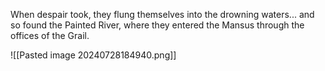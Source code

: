 When despair took, they flung themselves into the drowning waters... and so found the Painted River, where they entered the Mansus through the offices of the Grail.

![[Pasted image 20240728184940.png]]